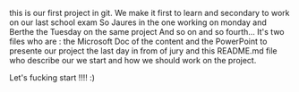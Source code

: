 
this is our first project in git.
We make it first to learn and secondary to work on our last school exam
So Jaures in the one working on monday and Berthe the Tuesday on the same project
And so on and so fourth...
It's two files who are :
    the Microsoft Doc of the content
    and the PowerPoint to presente our project the last day in from of jury
    and this README.md file who describe our we start and how we should work on the project.

Let's fucking start !!!! :)